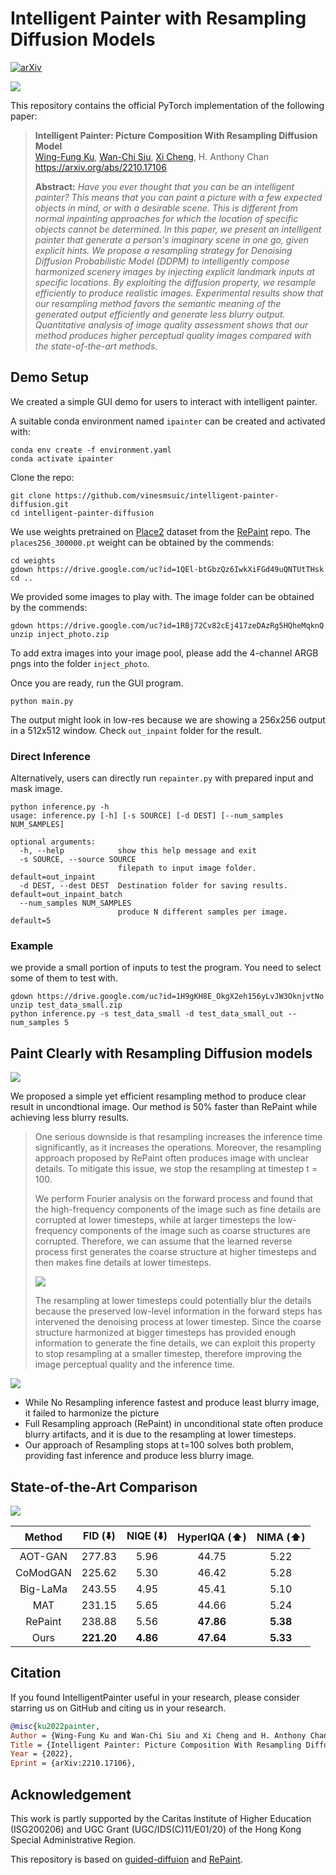 # Intelligent Painter with Resampling Diffusion Models
[![arXiv](https://img.shields.io/badge/arXiv-2210.17106-b31b1b.svg)](https://arxiv.org/abs/2210.17106)

![](https://user-images.githubusercontent.com/34955859/200509260-4c56d4f8-0cd6-4e7d-b32d-efe398629cbf.png)

This repository contains the official PyTorch implementation of the following paper:
> **Intelligent Painter: Picture Composition With Resampling Diffusion Model**<br>
> [Wing-Fung Ku](https://kuwingfung.github.io/), [Wan-Chi Siu](https://scholar.google.com/citations?user=ouQRncoAAAAJ), [Xi Cheng](https://scholar.google.com/citations?user=kpcwnZkAAAAJ), H. Anthony Chan<br>
> https://arxiv.org/abs/2210.17106
> 
> **Abstract:** *Have you ever thought that you can be an intelligent painter? This means that you can paint a picture with a few expected objects in mind, or with a desirable scene. This is different from normal inpainting approaches for which the location of specific objects cannot be determined. In this paper, we present an intelligent painter that generate a person's imaginary scene in one go, given explicit hints. We propose a resampling strategy for Denoising Diffusion Probabilistic Model (DDPM) to intelligently compose harmonized scenery images by injecting explicit landmark inputs at specific locations. By exploiting the diffusion property, we resample efficiently to produce realistic images. Experimental results show that our resampling method favors the semantic meaning of the generated output efficiently and generate less blurry output. Quantitative analysis of image quality assessment shows that our method produces higher perceptual quality images compared with the state-of-the-art methods.*

## Demo Setup

We created a simple GUI demo for users to interact with intelligent painter.

A suitable conda environment named `ipainter` can be created and activated with:
```shell
conda env create -f environment.yaml
conda activate ipainter
```

Clone the repo:

```shell
git clone https://github.com/vinesmsuic/intelligent-painter-diffusion.git
cd intelligent-painter-diffusion
```

We use weights pretrained on [Place2](http://places2.csail.mit.edu/download.html) dataset from the [RePaint](https://github.com/andreas128/RePaint) repo. The `places256_300000.pt` weight can be obtained by the commends:

```shell
cd weights
gdown https://drive.google.com/uc?id=1QEl-btGbzQz6IwkXiFGd49uQNTUtTHsk
cd ..
```
We provided some images to play with. The image folder can be obtained by the commends:

```shell
gdown https://drive.google.com/uc?id=1RBj72Cv82cEj417zeDAzRg5HQheMqknQ
unzip inject_photo.zip
```

To add extra images into your image pool, please add the 4-channel ARGB pngs into the folder `inject_photo`. 

Once you are ready, run the GUI program.

```shell
python main.py
```

The output might look in low-res because we are showing a 256x256 output in a 512x512 window. Check `out_inpaint` folder for the result.



### Direct Inference

Alternatively, users can directly run `repainter.py` with prepared input and mask image.

```shell
python inference.py -h
usage: inference.py [-h] [-s SOURCE] [-d DEST] [--num_samples NUM_SAMPLES]

optional arguments:
  -h, --help            show this help message and exit
  -s SOURCE, --source SOURCE
                        filepath to input image folder. default=out_inpaint
  -d DEST, --dest DEST  Destination folder for saving results. default=out_inpaint_batch
  --num_samples NUM_SAMPLES
                        produce N different samples per image. default=5
```

### Example

we provide a small portion of inputs to test the program. You need to select some of them to test with.

```shell
gdown https://drive.google.com/uc?id=1H9gKH8E_OkgX2eh156yLvJW3OknjvtNo
unzip test_data_small.zip
python inference.py -s test_data_small -d test_data_small_out --num_samples 5
```



## Paint Clearly with Resampling Diffusion models

![](https://user-images.githubusercontent.com/34955859/200509579-4cf1b90f-ce88-459a-b3a9-1341ff0ec233.png)

We proposed a simple yet efficient resampling method to produce clear result in uncondtional image. Our method is 50% faster than RePaint while achieving less blurry results.

> One serious downside is that resampling increases the inference time significantly, as it increases the operations. Moreover, the resampling approach proposed by RePaint often produces image with unclear details. To mitigate this issue, we stop the resampling at timestep t = 100.
>
> We perform Fourier analysis on the forward process and found that the high-frequency components of the image such as fine details are corrupted at lower timesteps, while at larger timesteps the low-frequency components of the image such as coarse structures are corrupted. Therefore, we can assume that the learned reverse process first generates the coarse structure at higher timesteps and then makes fine details at lower timesteps. 
>
> ![](https://user-images.githubusercontent.com/34955859/200742081-4148f124-6a43-4dde-970f-d2391f5d8bbf.png)
>
> The resampling at lower timesteps could potentially blur the details because the preserved low-level information in the forward steps has intervened the denoising process at lower timestep. Since the coarse structure harmonized at bigger timesteps has provided enough information to generate the fine details, we can exploit this property to stop resampling at a smaller timestep, therefore improving the image perceptual quality and the inference time.

![](https://user-images.githubusercontent.com/34955859/214084133-d1443a55-3365-493f-809d-77069e8e7bbe.png)

* While No Resampling inference fastest and produce least blurry image, it failed to harmonize the picture
* Full Resampling approach (RePaint) in unconditional state often produce blurry artifacts, and it is due to the resampling at lower timesteps.
* Our approach of Resampling stops at t=100 solves both problem, providing fast inference and produce less blurry image.



## State-of-the-Art Comparison

![](https://user-images.githubusercontent.com/34955859/200741607-3ccf4d48-7e97-4c9c-9d3c-2821c7a360a4.png)

|  Method  	|   FID (⬇️)  	| NIQE (⬇️) 	| HyperIQA (⬆️) 	| NIMA (⬆️) 	|
|:--------:	|:----------:	|:--------:	|:------------:	|:--------:	|
|  AOT-GAN 	|   277.83   	|   5.96   	|     44.75    	|   5.22   	|
| CoModGAN 	|   225.62   	|   5.30   	|     46.42    	|   5.28   	|
| Big-LaMa 	|   243.55   	|   4.95   	|     45.41    	|   5.10   	|
|    MAT   	|   231.15   	|   5.65   	|     44.66    	|   5.24   	|
|  RePaint 	|   238.88   	|   5.56   	|   **47.86**  	| **5.38** 	|
|   Ours   	| **221.20** 	| **4.86** 	|   **47.64**  	| **5.33** 	|



## Citation

If you found IntelligentPainter useful in your research, please consider starring us on GitHub and citing us in your research.
```bibtex
@misc{ku2022painter,
Author = {Wing-Fung Ku and Wan-Chi Siu and Xi Cheng and H. Anthony Chan},
Title = {Intelligent Painter: Picture Composition With Resampling Diffusion Model},
Year = {2022},
Eprint = {arXiv:2210.17106},
```

## Acknowledgement
This work is partly supported by the Caritas Institute of Higher Education (ISG200206) and UGC Grant (UGC/IDS(C)11/E01/20) of the Hong Kong Special Administrative Region. 

This repository is based on [guided-diffuion](https://github.com/openai/guided-diffusion) and [RePaint](https://github.com/andreas128/RePaint).

